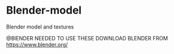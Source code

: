 # Blender-model
Blender model and textures

@BlENDER NEEDED TO USE THESE
DOWNLOAD BLENDER FROM 
https://www.blender.org/
